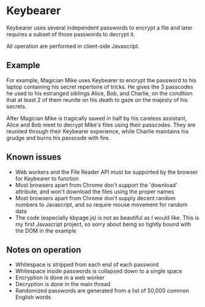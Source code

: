 # Keybearer

Keybearer uses several independent passwords to encrypt a file and later requires a subset of those passwords to decrypt it.

All operation are performed in client-side Javascript.

## Example

For example, Magician Mike uses Keybearer to encrypt the password to his laptop containing his secret repertoire of tricks. He gives the 3 passcodes he used to his estranged siblings Alice, Bob, and Charlie, on the condition that at least 2 of them reunite on his death to gaze on the majesty of his secrets.

After Magician Mike is tragically sawed in half by his careless assistant, Alice and Bob meet to decrypt Mike's files using their passcodes. They are reunited through their Keybearer experience, while Charlie maintains his grudge and burns his passcode with fire.

## Known issues
* Web workers and the File Reader API must be supported by the browser for Keybearer to function
* Most browsers apart from Chrome don't support the 'download' attribute, and won't download the files using the proper names
* Most browsers apart from Chrome don't supply decent random numbers to Javascript, and so require mouse movement for random data
* The code (especially kbpage.js) is not as beautiful as I would like. This is my first Javascript project, so sorry about being so tightly bound with the DOM in the example

## Notes on operation
* Whitespace is stripped from each end of each password
* Whitespace inside passwords is collapsed down to a single space
* Encryption is done in a web worker
* Decryption is done in the main thread
* Randomized passwords are generated from a list of 50,000 common English words
